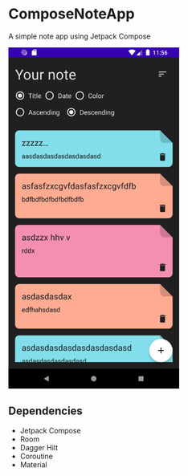 # ComposeNoteApp

A simple note app using Jetpack Compose

  [<img src="art/screen_main.png" width="340">]()
  
## Dependencies
  - Jetpack Compose
  - Room
  - Dagger Hilt
  - Coroutine
  - Material
  
